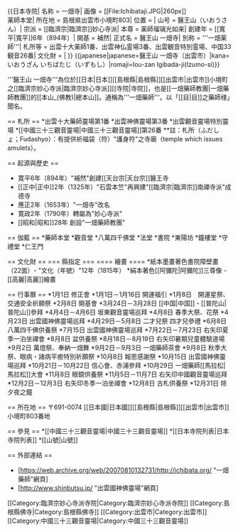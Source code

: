 {{日本寺院|
名称 = 一畑寺|
画像 = [[File:Ichibataji.JPG|260px]]<br />薬師本堂|
所在地 = 島根県出雲市小境町803|
位置 = |
山号 = 醫王山（いおうさん）|
宗派 = [[臨濟宗|臨濟宗]]妙心寺派|
本尊 = 薬師瑠璃光如来|
創建年 = [[寬平|寬平]]6年（894年）|
開基 = 補然|
正式名 = 醫王山 一畑寺|
別称 = '''一畑薬師'''|
札所等 = 出雲十大薬師1番、出雲神仏霊場3番、出雲観音特別霊場、中国33観音26番|
文化財 = |
}}
{{japanese|japanese=醫王山 一畑寺（出雲市）|kana=いおうざん いちばたじ（いずもし）|romaji=Iou-zan Igibada-ji(Izumo-si)}}

'''醫王山 一畑寺'''為位於[[日本|日本]][[島根縣|島根縣]][[出雲市|出雲市]]小境町之[[臨濟宗妙心寺派|臨濟宗妙心寺派]][[寺院|寺院]]，也是[[一畑藥師教團|一畑藥師教團]]的[[本山_(佛教)|總本山]]。通稱為'''一畑藥師'''。以「[[目|目]]之藥師様」聞名。

== 札所 ==
*出雲十大藥師靈場第1番
*出雲神佛靈場第3番 
*出雲觀音靈場特別靈場
*[[中國三十三觀音靈場|中國三十三觀音靈場]]第26番
**註：札所（ふだしょ；Fudashyo）：有提供祈福袋（符）"護身符"之寺廟（temple which issues amulets）。

== 起源與歷史 ==
* 寛平6年（894年）"補然"創建[[天台宗|天台宗]]醫王寺
* [[正中|正中]]2年（1325年）"石雲本竺"再興建"[[臨濟宗|臨濟宗]]南禪寺派"成德寺
* 應正2年（1653年）"一畑寺"改名
* 寛政2年（1790年）轉屬為"妙心寺派"
* [[昭和|昭和]]28年 創設"一畑藥師教團"

== 伽藍 ==
*藥師本堂
*觀音堂
*八萬四千佛堂
*法堂
*書院
*東陽坊
*鐘樓堂
*守禮堂
*仁王門

== 文化財 ==
=== 縣指定 ===
==== 繪畫 ====
*紙本墨畫著色書院障壁畫（22面）- "文化（年號）"12年（1815年）
*絹本著色[[阿彌陀|阿彌陀]]三尊像 - [[高麗|高麗]]繪畫

== 行事曆 ==
*1月1日 修正會
*1月1日－1月16日 開運福引
*1月8日　開運星祭、交通安全祈願祭
*2月8日 開基會
*3月24日－3月28日 [[中国|中国]]・[[普陀山|普陀山]]參拜
*4月4日－4月6日 坂東觀音靈場巡拜
*4月8日 春季大祭、花祭
*4月23日 出雲國神佛靈場巡拜
*4月29日－5月8日 二才兒祭 四才兒參禮
*6月8日 八萬四千佛供養祭
*7月15日 出雲國神佛靈場巡拜
*7月22日－7月23日 右矢印夏季一泊坐禪會
*8月8日 盆供養祭
*8月18日－8月19日 右矢印暑期兒童體驗道場
*9月2日 萬燈祭、奉納一畑舞
*9月2日－9月3日 一畑藥師茶會
*9月8日 秋季大祭、眼病・諸病平癒特別祈願祭
*10月8日 報恩感謝祭
*10月15日 出雲國神佛靈場巡拜
*10月21日－10月22日 信心會、赤浦參拜
*10月29日 一畑藥師[[馬拉松|馬拉松]]大會
*11月8日 眼鏡供養祭
*11月5日－11月7日 右矢印中國觀音靈場巡拜
*12月2日－12月3日 右矢印冬季一泊坐禪會
*12月8日 古札供養祭
*12月31日 除夕夜之鐘

== 所在地 ==
〒691-0074 [[日本國|日本國]][[島根縣|島根縣]][[出雲市|出雲市]]小境町803番地

== 參見 ==
*[[中國三十三觀音靈場|中國三十三觀音靈場]]
*[[日本寺院列表|日本寺院列表]]
*[[山號|山號]]

== 外部連結 ==
* [https://web.archive.org/web/20070810132731/http://ichibata.org/ "一畑藥師"網頁]
* [http://www.shinbutsu.jp/ "出雲國神佛靈場"網頁]

[[Category:臨濟宗妙心寺派寺院|Category:臨濟宗妙心寺派寺院]]
[[Category:島根縣佛寺|Category:島根縣佛寺]]
[[Category:出雲市|Category:出雲市]]
[[Category:中國三十三觀音靈場|Category:中國三十三觀音靈場]]